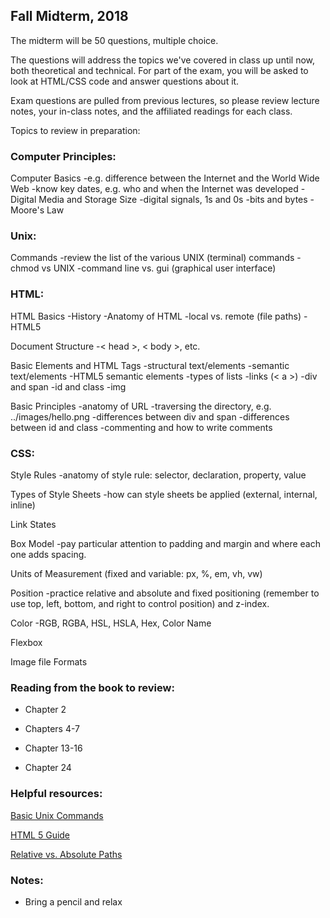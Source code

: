 ## Fall Midterm, 2018

The midterm will be 50 questions, multiple choice. 

The questions will address the topics we've covered in class up until now, both theoretical and technical. For part of the exam, you will be asked to look at HTML/CSS code and answer questions about it. 

Exam questions are pulled from previous lectures, so please review lecture notes, your in-class notes, and the affiliated readings for each class. 

Topics to review in preparation:

### Computer Principles:

Computer Basics
-e.g. difference between the Internet and the World Wide Web
-know key dates, e.g. who and when the Internet was developed
-Digital Media and Storage Size
-digital signals, 1s and 0s
-bits and bytes
-Moore's Law

### Unix:

Commands
-review the list of the various UNIX (terminal) commands 
-chmod vs UNIX
-command line vs. gui (graphical user interface)

### HTML:

HTML Basics
-History
-Anatomy of HTML
-local vs. remote (file paths)
-HTML5

Document Structure
-< head >, < body >, etc.

Basic Elements and HTML Tags
-structural text/elements
-semantic text/elements
-HTML5 semantic elements
-types of lists
-links (< a >) 
-div and span
-id and class
-img 

Basic Principles
-anatomy of URL
-traversing the directory, e.g. ../images/hello.png
-differences between div and span
-differences between id and class
-commenting and how to write comments

### CSS:

Style Rules
-anatomy of style rule: selector, declaration, property, value

Types of Style Sheets
-how can style sheets be applied (external, internal, inline)

Link States

Box Model
-pay particular attention to padding and margin and where each one adds spacing.

Units of Measurement (fixed and variable: px, %, em, vh, vw)

Position
-practice relative and absolute and fixed positioning (remember to use top, left, bottom, and right to control position) and z-index.

Color
-RGB, RGBA, HSL, HSLA, Hex, Color Name

Flexbox

Image file Formats

### Reading from the book to review:

* Chapter 2

* Chapters 4-7

* Chapter 13-16

* Chapter 24

### Helpful resources:

[Basic Unix Commands](https://github.com/sarahrose26/wdandcomputerprinciplesfall18/blob/master/02_sept9_day2/unixcommands.md)

[HTML 5 Guide](https://developer.mozilla.org/en-US/docs/Web/Guide/HTML/HTML5)

[Relative vs. Absolute Paths](https://www.coffeecup.com/help/articles/absolute-vs-relative-pathslinks/)


### Notes:

* Bring a pencil and relax